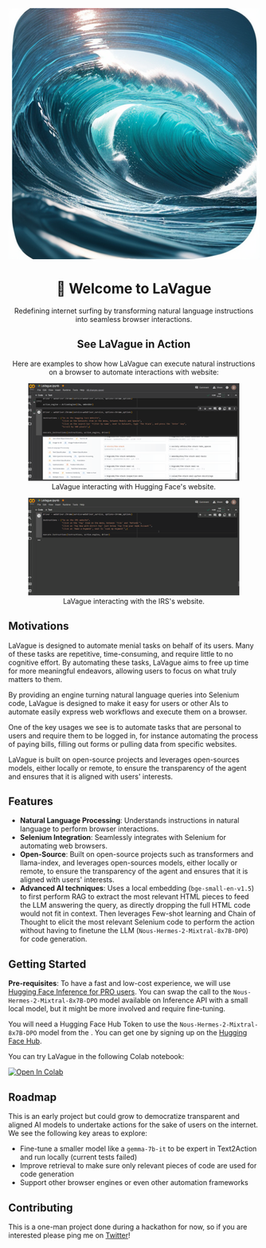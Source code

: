 <div align="center">
  <img src="static/logo.png" alt="LaVague Logo">
  <h1>🌊 Welcome to LaVague</h1>
  <p>Redefining internet surfing by transforming natural language instructions into seamless browser interactions.</p>
</div>
<div align="center">
  <h2>See LaVague in Action</h2>
  <p>Here are examples to show how LaVague can execute natural instructions on a browser to automate interactions with website:</p>
  <figure>
    <img src="static/lavague_hf-speedup.gif" alt="LaVague Interaction Example" style="margin-right: 20px;">
    <figcaption>LaVague interacting with Hugging Face's website.</figcaption>
  </figure>
  <figure>
    <img src="static/lavague_irs.gif" alt="LaVague Workflow Example">
    <figcaption>LaVague interacting with the IRS's website.</figcaption>
  </figure>
</div>

## Motivations

LaVague is designed to automate menial tasks on behalf of its users. Many of these tasks are repetitive, time-consuming, and require little to no cognitive effort. By automating these tasks, LaVague aims to free up time for more meaningful endeavors, allowing users to focus on what truly matters to them.

By providing an engine turning natural language queries into Selenium code, LaVague is designed to make it easy for users or other AIs to automate easily express web workflows and execute them on a browser.

One of the key usages we see is to automate tasks that are personal to users and require them to be logged in, for instance automating the process of paying bills, filling out forms or pulling data from specific websites. 

LaVague is built on open-source projects and leverages open-sources models, either locally or remote, to ensure the transparency of the agent and ensures that it is aligned with users' interests.

## Features

- **Natural Language Processing**: Understands instructions in natural language to perform browser interactions.
- **Selenium Integration**: Seamlessly integrates with Selenium for automating web browsers.
- **Open-Source**: Built on open-source projects such as transformers and llama-index, and leverages open-sources models, either locally or remote, to ensure the transparency of the agent and ensures that it is aligned with users' interests. 
- **Advanced AI techniques**: Uses a local embedding (``bge-small-en-v1.5``) to first perform RAG to extract the most relevant HTML pieces to feed the LLM answering the query, as directly dropping the full HTML code would not fit in context. Then leverages Few-shot learning and Chain of Thought to elicit the most relevant Selenium code to perform the action without having to finetune the LLM (``Nous-Hermes-2-Mixtral-8x7B-DPO``) for code generation.

## Getting Started

**Pre-requisites**: To have a fast and low-cost experience, we will use [Hugging Face Inference for PRO users](https://huggingface.co/blog/inference-pro). 
You can swap the call to the ``Nous-Hermes-2-Mixtral-8x7B-DPO`` model available on Inference API with a small local model, but it might be more involved and require fine-tuning.

You will need a Hugging Face Hub Token to use the ``Nous-Hermes-2-Mixtral-8x7B-DPO`` model from the . You can get one by signing up on the [Hugging Face Hub](https://huggingface.co/join).

You can try LaVague in the following Colab notebook:

[![Open In Colab](https://colab.research.google.com/assets/colab-badge.svg)](https://colab.research.google.com/github/dhuynh95/LaVague/blob/main/LaVague.ipynb)

## Roadmap

This is an early project but could grow to democratize transparent and aligned AI models to undertake actions for the sake of users on the internet.
We see the following key areas to explore:
- Fine-tune a smaller model like a ``gemma-7b-it`` to be expert in Text2Action and run locally (current tests failed) 
- Improve retrieval to make sure only relevant pieces of code are used for code generation
- Support other browser engines or even other automation frameworks

## Contributing

This is a one-man project done during a hackathon for now, so if you are interested please ping me on [Twitter](https://twitter.com/dhuynh95)!
